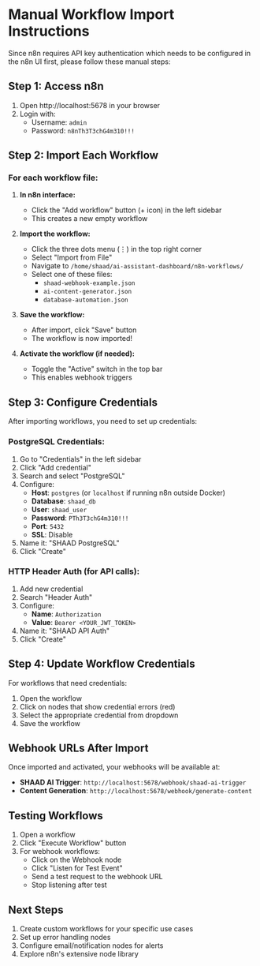 # Manual Workflow Import Instructions

Since n8n requires API key authentication which needs to be configured in the n8n UI first, please follow these manual steps:

## Step 1: Access n8n
1. Open http://localhost:5678 in your browser
2. Login with:
   - Username: `admin`
   - Password: `n8nTh3T3chG4m310!!!`

## Step 2: Import Each Workflow

### For each workflow file:

1. **In n8n interface:**
   - Click the "Add workflow" button (+ icon) in the left sidebar
   - This creates a new empty workflow

2. **Import the workflow:**
   - Click the three dots menu (⋮) in the top right corner
   - Select "Import from File"
   - Navigate to `/home/shaad/ai-assistant-dashboard/n8n-workflows/`
   - Select one of these files:
     - `shaad-webhook-example.json`
     - `ai-content-generator.json`
     - `database-automation.json`

3. **Save the workflow:**
   - After import, click "Save" button
   - The workflow is now imported!

4. **Activate the workflow (if needed):**
   - Toggle the "Active" switch in the top bar
   - This enables webhook triggers

## Step 3: Configure Credentials

After importing workflows, you need to set up credentials:

### PostgreSQL Credentials:
1. Go to "Credentials" in the left sidebar
2. Click "Add credential"
3. Search and select "PostgreSQL"
4. Configure:
   - **Host**: `postgres` (or `localhost` if running n8n outside Docker)
   - **Database**: `shaad_db`
   - **User**: `shaad_user`
   - **Password**: `PTh3T3chG4m310!!!`
   - **Port**: `5432`
   - **SSL**: Disable
5. Name it: "SHAAD PostgreSQL"
6. Click "Create"

### HTTP Header Auth (for API calls):
1. Add new credential
2. Search "Header Auth"
3. Configure:
   - **Name**: `Authorization`
   - **Value**: `Bearer <YOUR_JWT_TOKEN>`
4. Name it: "SHAAD API Auth"
5. Click "Create"

## Step 4: Update Workflow Credentials

For workflows that need credentials:
1. Open the workflow
2. Click on nodes that show credential errors (red)
3. Select the appropriate credential from dropdown
4. Save the workflow

## Webhook URLs After Import

Once imported and activated, your webhooks will be available at:

- **SHAAD AI Trigger**: `http://localhost:5678/webhook/shaad-ai-trigger`
- **Content Generation**: `http://localhost:5678/webhook/generate-content`

## Testing Workflows

1. Open a workflow
2. Click "Execute Workflow" button
3. For webhook workflows:
   - Click on the Webhook node
   - Click "Listen for Test Event"
   - Send a test request to the webhook URL
   - Stop listening after test

## Next Steps

1. Create custom workflows for your specific use cases
2. Set up error handling nodes
3. Configure email/notification nodes for alerts
4. Explore n8n's extensive node library